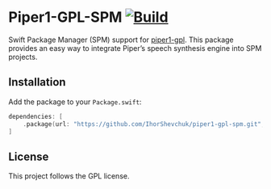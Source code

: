 
# Piper1-GPL-SPM [![Build](https://github.com/IhorShevchuk/piper1-gpl-spm/actions/workflows/build.yml/badge.svg)](https://github.com/IhorShevchuk/piper1-gpl-spm/actions/workflows/build.yml)

Swift Package Manager (SPM) support for [piper1-gpl](https://github.com/OHF-Voice/piper1-gpl).
This package provides an easy way to integrate Piper’s speech synthesis engine into SPM projects.

## Installation

Add the package to your `Package.swift`:

```swift
dependencies: [
    .package(url: "https://github.com/IhorShevchuk/piper1-gpl-spm.git", from: "0.1.0")
]
```

## License

This project follows the GPL license.